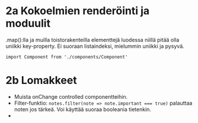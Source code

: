 # 2a Kokoelmien renderöinti ja moduulit

.map():lla ja muilla toistorakenteilla elementtejä luodessa niillä pitää olla uniikki key-property. Ei suoraan listaindeksi, mielummin uniikki ja pysyvä.

`import Component from './components/Component'`

# 2b Lomakkeet

- Muista onChange controlled componentteihin.
- Filter-funktio: `notes.filter(note => note.important === true)` palauttaa noten jos tärkeä. Voi käyttää suoraa booleania tietenkin.
-
